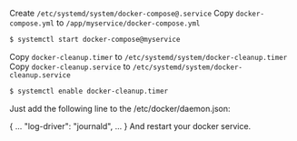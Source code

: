 

Create `/etc/systemd/system/docker-compose@.service`
Copy `docker-compose.yml` to `/app/myservice/docker-compose.yml`

```bash
$ systemctl start docker-compose@myservice
```

Copy `docker-cleanup.timer` to `/etc/systemd/system/docker-cleanup.timer`
Copy `docker-cleanup.service` to `/etc/systemd/system/docker-cleanup.service`

```bash
$ systemctl enable docker-cleanup.timer
```

Just add the following line to the /etc/docker/daemon.json:

{
...
"log-driver": "journald",
...
}
And restart your docker service.